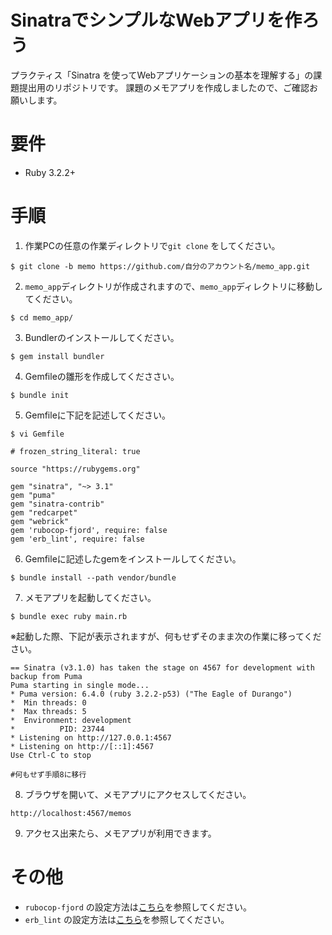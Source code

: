 # SinatraでシンプルなWebアプリを作ろう

プラクティス「Sinatra を使ってWebアプリケーションの基本を理解する」の課題提出用のリポジトリです。
課題のメモアプリを作成しましたので、ご確認お願いします。

# 要件

- Ruby 3.2.2+

# 手順

1. 作業PCの任意の作業ディレクトリで`git clone` をしてください。

```
$ git clone -b memo https://github.com/自分のアカウント名/memo_app.git
```

2. `memo_app`ディレクトリが作成されますので、`memo_app`ディレクトリに移動してください。

```
$ cd memo_app/
```

3. Bundlerのインストールしてください。

```
$ gem install bundler
```

4. Gemfileの雛形を作成してくだささい。

```
$ bundle init
```

5. Gemfileに下記を記述してください。

```
$ vi Gemfile
```

```
# frozen_string_literal: true

source "https://rubygems.org"

gem "sinatra", "~> 3.1"
gem "puma"
gem "sinatra-contrib"
gem "redcarpet"
gem "webrick"
gem 'rubocop-fjord', require: false
gem 'erb_lint', require: false
```

6. Gemfileに記述したgemをインストールしてください。

```
$ bundle install --path vendor/bundle
```

7. メモアプリを起動してください。

```
$ bundle exec ruby main.rb
```

※起動した際、下記が表示されますが、何もせずそのまま次の作業に移ってください。

```
== Sinatra (v3.1.0) has taken the stage on 4567 for development with backup from Puma
Puma starting in single mode...
* Puma version: 6.4.0 (ruby 3.2.2-p53) ("The Eagle of Durango")
*  Min threads: 0
*  Max threads: 5
*  Environment: development
*          PID: 23744
* Listening on http://127.0.0.1:4567
* Listening on http://[::1]:4567
Use Ctrl-C to stop

#何もせず手順8に移行
```


8. ブラウザを開いて、メモアプリにアクセスしてください。

```
http://localhost:4567/memos
```

9. アクセス出来たら、メモアプリが利用できます。

# その他

- `rubocop-fjord` の設定方法は[こちら](https://github.com/fjordllc/rubocop-fjord)を参照してください。
- `erb_lint` の設定方法は[こちら](https://github.com/Shopify/erb-lint)を参照してください。

